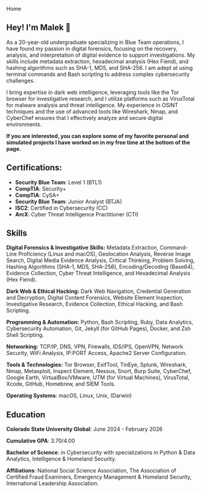 Home

## **Hey! I'm Malek** 👋
As a 20-year-old undergraduate specializing in Blue Team operations, I have found my passion in digital forensics, focusing on the recovery, analysis, and interpretation of digital evidence to support investigations. My skills include metadata extraction, hexadecimal analysis (Hex Fiend), and hashing algorithms such as SHA-1, MD5, and SHA-256. I am adept at using terminal commands and Bash scripting to address complex cybersecurity challenges.

I bring expertise in dark web intelligence, leveraging tools like the Tor browser for investigative research, and I utilize platforms such as VirusTotal for malware analysis and threat intelligence. My experience in OSINT techniques and the use of advanced tools like Wireshark, Nmap, and CyberChef ensures that I effectively analyze and secure digital environments.

**If you are interested, you can explore some of my favorite personal and simulated projects I have worked on in my free time at the bottom of the page.**

## **Certifications**:
- **Security Blue Team**: Level 1 (BTL1)
- **CompTIA**: Security+
- **CompTIA**: CySA+
- **Security Blue Team**: Junior Analyst (BTJA)
- **ISC2**: Certified in Cybersecurity (CC)
- **ArcX**: Cyber Threat Intelligence Practitioner (CTI)


## **Skills**
**Digital Forensics & Investigative Skills:**
Metadata Extraction, Command-Line Proficiency (Linux and macOS), Geolocation Analysis, Reverse Image Search, Digital Media Evidence Analysis, Critical Thinking, Problem Solving, Hashing Algorithms (SHA-1, MD5, SHA-256), Encoding/Decoding (Base64), Evidence Collection, Cyber Threat Intelligence, and Hexadecimal Analysis (Hex Fiend).

**Dark Web & Ethical Hacking:**
Dark Web Navigation, Credential Generation and Decryption, Digital Content Forensics, Website Element Inspection, Investigative Research, Evidence Collection, Ethical Hacking, and Bash Scripting.

**Programming & Automation:**
Python, Bash Scripting, Ruby, Data Analytics, Cybersecurity Automation, Git, Jekyll (for GitHub Pages), Docker, and Zsh Shell Scripting.

**Networking:**
TCP/IP, DNS, VPN, Firewalls, IDS/IPS, OpenVPN, Network Security, WiFi Analysis, IP:PORT Access, Apache2 Server Configuration.

**Tools & Technologies:**
Tor Browser, ExifTool, TinEye, Splunk, Wireshark, Nmap, Metasploit, Inspect Element, Nessus, Snort, Burp Suite, CyberChef, Google Earth, VirtualBox/VMware, UTM (for Virtual Machines), VirusTotal, Xcode, GitHub, Homebrew, and SIEM Tools.

**Operating Systems**:
macOS, Linux, Unix, (Darwin)


## **Education**
**Colorado State University Global**: June 2024 - February 2026

**Cumulative GPA**: 3.70/4.00

**Bachelor of Science**: in Cybersecurity with specializations in Python & Data Analytics, Intelligence & Homeland Security.

**Affiliations**: National Social Science Association, The Association of Certified Fraud Examiners, Emergency Management & Homeland Security, International Leadership Association.
